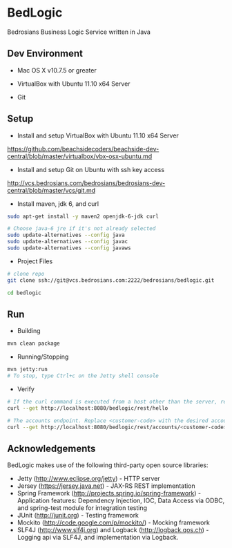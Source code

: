 BedLogic
=============

Bedrosians Business Logic Service written in Java


## Dev Environment

* Mac OS X v10.7.5 or greater

* VirtualBox with Ubuntu 11.10 x64 Server

* Git


## Setup

* Install and setup VirtualBox with Ubuntu 11.10 x64 Server

https://github.com/beachsidecoders/beachside-dev-central/blob/master/virtualbox/vbx-osx-ubuntu.md

* Install and setup Git on Ubuntu with ssh key access 

http://vcs.bedrosians.com/bedrosians/bedrosians-dev-central/blob/master/vcs/git.md

* Install maven, jdk 6, and curl

```sh
sudo apt-get install -y maven2 openjdk-6-jdk curl

# Choose java-6 jre if it's not already selected
sudo update-alternatives --config java
sudo update-alternatives --config javac
sudo update-alternatives --config javaws
```

* Project Files

```sh
# clone repo
git clone ssh://git@vcs.bedrosians.com:2222/bedrosians/bedlogic.git

cd bedlogic
```

## Run
* Building

```sh
mvn clean package
```

* Running/Stopping

```sh
mvn jetty:run
# To stop, type Ctrl+c on the Jetty shell console
```

* Verify

```sh
# If the curl command is executed from a host other than the server, replace localhost by the dns name or ip of the server.
curl --get http://localhost:8080/bedlogic/rest/hello

# The accounts endpoint. Replace <customer-code> with the desired account. ie 411703
curl --get http://localhost:8080/bedlogic/rest/accounts/<customer-code>
```


## Acknowledgements
BedLogic makes use of the following third-party open source libraries:

* Jetty (http://www.eclipse.org/jetty) - HTTP server
* Jersey (https://jersey.java.net) - JAX-RS REST implementation
* Spring Framework (http://projects.spring.io/spring-framework) - Application features: Dependency Injection, IOC, Data Access via ODBC, and spring-test module for integration testing
* JUnit (http://junit.org) - Testing framework
* Mockito (http://code.google.com/p/mockito/) - Mocking framework
* SLF4J (http://www.slf4j.org) and Logback (http://logback.qos.ch) - Logging api via SLF4J, and implementation via Logback.
